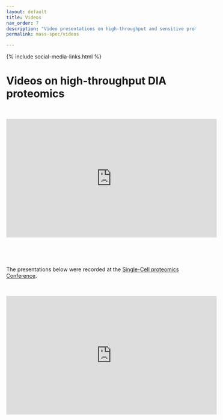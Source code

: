 ```yaml
---
layout: default
title: Videos
nav_order: 7
description: "Video presentations on high-throughput and sensitive protein analysis by multiplexed data independent acquisition, Slavov Laboratory, Northeastern University, Boston, MA"
permalink: mass-spec/videos

---
```

{% include social-media-links.html %}

# Videos on high-throughput DIA proteomics

&nbsp;


<iframe width="560" height="315" src="https://www.youtube.com/embed/LDd5B_x4JPE" title="YouTube video player" frameborder="0" allow="accelerometer; autoplay; clipboard-write; encrypted-media; gyroscope; picture-in-picture" allowfullscreen></iframe>

&nbsp;

&nbsp;

The presentations below were recorded at the [Single-Cell proteomics Conference](http://single-cell.net).



&nbsp;

<iframe width="560" height="315" src="https://www.youtube.com/embed/du4UKiivE9o" title="YouTube video player" frameborder="0" allow="accelerometer; autoplay; clipboard-write; encrypted-media; gyroscope; picture-in-picture" allowfullscreen></iframe>
